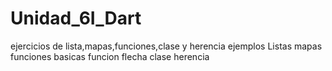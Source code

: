 # Unidad_6I_Dart
ejercicios de lista,mapas,funciones,clase y herencia ejemplos Listas mapas funciones basicas funcion flecha clase herencia
